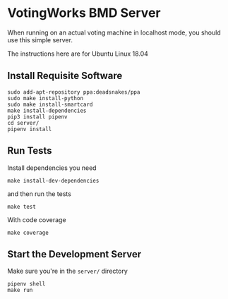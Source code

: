 # VotingWorks BMD Server

When running on an actual voting machine in localhost mode, you should use this
simple server.

The instructions here are for Ubuntu Linux 18.04

## Install Requisite Software

```
sudo add-apt-repository ppa:deadsnakes/ppa
sudo make install-python
sudo make install-smartcard
make install-dependencies
pip3 install pipenv
cd server/
pipenv install
```

## Run Tests

Install dependencies you need

```
make install-dev-dependencies
```

and then run the tests

```
make test
```

With code coverage

```
make coverage
```

## Start the Development Server

Make sure you're in the `server/` directory

```
pipenv shell
make run
```
